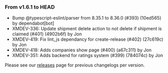 ### From v1.6.1 to HEAD

- Bump @typescript-eslint/parser from 8.35.1 to 8.36.0 (#393) (10ed565) by dependabot[bot]
- XMDEV-336: Update shipment delete action to not delete if shipment is claimed (#401) (4902b6f) by Jon
- XMDEV-419: Fix lint_js dependancy for create-release (#402) (27c619c) by Jon
- XMDEV-418: Adds companies show page (#400) (a67c311) by Jon
- XMDEV-351: Adds backend for ratings system (#399) (784074c) by Jon

Please see our [releases](https://github.com/devxiongmao/truckin-along/releases/) page for previous changelogs per version.

